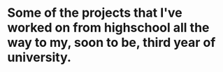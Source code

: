 # Some of the projects that I've worked on from highschool all the way to my, soon to be, third year of university.

